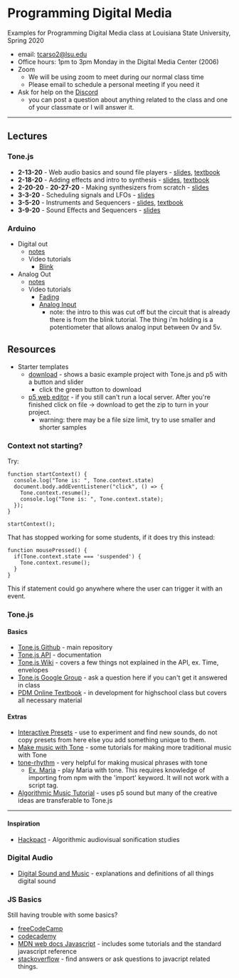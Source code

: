 # Programming Digital Media

Examples for Programming Digital Media class at Louisiana State University, Spring 2020

- email: <tcarso2@lsu.edu>   
- Office hours: 1pm to 3pm Monday in the Digital Media Center (2006)
- Zoom
  - We will be using zoom to meet during our normal class time 
  - Please email to schedule a personal meeting if you need it
- Ask for help on the [Discord](https://discord.gg/jzG8rS)
  -  you can post a question about anything related to the class and one of your classmate or I will answer it. 
  

---

## Lectures
### Tone.js
- **2-13-20** - Web audio basics and sound file players - [slides](https://lsu-pdm-2020.netlify.com/week_1_t/_site/#/), [textbook](https://pdm.lsupathways.org/3_audio/1_sampler/1_lesson_1/)
- **2-18-20** - Adding effects and intro to synthesis - [slides](https://lsu-pdm-2020.netlify.com/week_1_th/_site/#/), [textbook](https://pdm.lsupathways.org/3_audio/1_sampler/2_lesson_2/)
- **2-20-20** - **20-27-20**  - Making synthesizers from scratch - [slides](https://lsu-pdm-2020.netlify.com/week_2_t/_site/#/)
- **3-3-20** - Scheduling signals and LFOs - [slides](https://lsu-pdm-2020.netlify.com/week_2_th/_site/#/)
- **3-5-20** - Instruments and Sequencers - [slides](https://lsu-pdm-2020.netlify.com/week_3_t/_site/#/), [textbook](https://pdm.lsupathways.org/3_audio/2_synthsandmusic/2_lesson_2/)
- **3-9-20** - Sound Effects and Sequencers - [slides](https://lsu-pdm-2020.netlify.com/week_3_th/_site/#/)
<!-- - **3-6-19** - Rhythm / Scales / Tuning / Distributed smartphone music - [slides](https://lsu-pdm-2019.netlify.com/week_4_t/_static/#/) -->

### Arduino

* Digital out
  * [notes](Hardware_Week_1_Th)
  * Video tutorials
    * [Blink](https://www.youtube.com/watch?v=5vkuxBmWNDo)
* Analog Out 
  * [notes](Hardware_Week_2_T)
  * Video tutorials
    * [Fading](https://www.youtube.com/watch?v=vd93XYizHJ8)
    * [Analog Input](https://youtu.be/tU6CDI3UI34)
      * note: the intro to this was cut off but the circuit that is already there is from the blink tutorial. The thing i'm holding is a potentiometer that allows analog input between 0v and 5v.


## Resources

- Starter templates
  - [download](https://github.com/tatecarson/tonejs-p5j-starter-template) - shows a basic example project with Tone.js and p5 with a button and slider
    - click the green button to download
  - [p5 web editor](https://editor.p5js.org/tcarso2/sketches/MMvCDJ0C) - if you still can't run a local server. After you're finished click on file -> download to get the zip to turn in your project. 
    - warning: there may be a file size limit, try to use smaller and shorter samples 

### Context not starting? 

Try: 
```
function startContext() {
  console.log("Tone is: ", Tone.context.state)
  document.body.addEventListener("click", () => {
    Tone.context.resume();
    console.log("Tone is: ", Tone.context.state);
  });
}

startContext(); 
```

That has stopped working for some students, if it does try this instead: 
```
function mousePressed() {
  if(Tone.context.state === 'suspended') {
    Tone.context.resume();
  }
}
```

This if statement could go anywhere where the user can trigger it with an event. 

### Tone.js

#### Basics

- [Tone.js Github](https://github.com/Tonejs/Tone.js) - main repository
- [Tone.js API](https://tonejs.github.io/docs/) - documentation
- [Tone.js Wiki](https://github.com/Tonejs/Tone.js/wiki) - covers a few things not explained in the API, ex. Time, envelopes 
- [Tone.js Google Group](https://groups.google.com/forum/#!forum/tonejs) - ask a question here if you can't get it answered in class
- [PDM Online Textbook](https://pdm.lsupathways.org/) - in development for highschool class but covers all necessary material

#### Extras

- [Interactive Presets](https://www.guitarland.com/MusicTheoryWithToneJS/Presets-gh-pages/) - use to experiment and find new sounds, do not copy presets from here else you add something unique to them. 
- [Make music with Tone](https://www.guitarland.com/MusicTheoryWithToneJS/TonejsSetup.html) - some tutorials for making more traditional music with Tone
- [tone-rhythm](https://github.com/scraggo/tone-rhythm) - very helpful for making musical phrases with tone
  - [Ex. Maria](https://codesandbox.io/s/qzq0lvpq0w) - play Maria with tone. This requires knowledge of importing from npm with the 'import' keyword. It will not work with a script tag.
- [Algorithmic Music Tutorial](https://junshern.github.io/algorithmic-music-tutorial/) - uses p5 sound but many of the creative ideas are transferable to Tone.js
---
#### Inspiration

- [Hackpact](https://stc.github.io/HackPact/) - Algorithmic audiovisual sonification studies


### Digital Audio

- [Digital Sound and Music](http://digitalsoundandmusic.com/curriculum/) - explanations and definitions of all things digital sound

### JS Basics

Still having trouble with some basics? 

- [freeCodeCamp](https://www.freecodecamp.org/)
- [codecademy](https://www.codecademy.com/learn/introduction-to-javascript)
- [MDN web docs Javascript](https://developer.mozilla.org/en-US/docs/Web/JavaScript) - includes some tutorials and the standard javascript reference 
- [stackoverflow](https://stackoverflow.com/) - find answers or ask questions to javacript related things. 